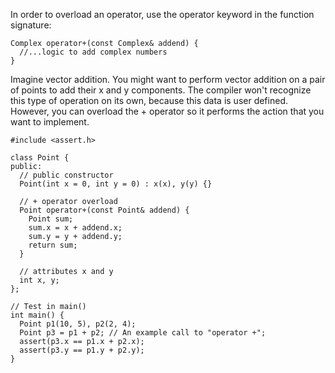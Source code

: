 In order to overload an operator, use the operator keyword in the function signature:

```
Complex operator+(const Complex& addend) {
  //...logic to add complex numbers
}
```

Imagine vector addition. You might want to perform vector addition on a pair of points to add their x and y components. The compiler won't recognize this type of operation on its own, because this data is user defined. However, you can overload the + operator so it performs the action that you want to implement.

```
#include <assert.h>

class Point {
public:
  // public constructor
  Point(int x = 0, int y = 0) : x(x), y(y) {}

  // + operator overload
  Point operator+(const Point& addend) {
    Point sum;
    sum.x = x + addend.x;
    sum.y = y + addend.y;
    return sum;
  }

  // attributes x and y
  int x, y;
};

// Test in main()
int main() {
  Point p1(10, 5), p2(2, 4);
  Point p3 = p1 + p2; // An example call to "operator +";
  assert(p3.x == p1.x + p2.x);
  assert(p3.y == p1.y + p2.y);
}
```
